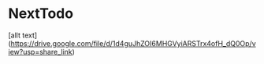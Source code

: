 # NextTodo
[allt text] (https://drive.google.com/file/d/1d4guJhZOI6MHGVyiARSTrx4ofH_dQ0Op/view?usp=share_link)

